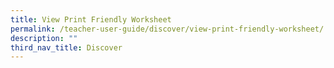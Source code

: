 ```yaml
---
title: View Print Friendly Worksheet
permalink: /teacher-user-guide/discover/view-print-friendly-worksheet/
description: ""
third_nav_title: Discover
---
```


